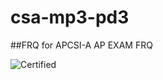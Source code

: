 # csa-mp3-pd3

##FRQ for APCSI-A AP EXAM FRQ

![Certified](https://img.shields.io/badge/Certified-No%20issues-green?style=flat&logo=Checkmarx&logoColor=800080)

